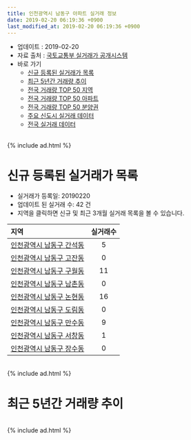 ```yaml
---
title: 인천광역시 남동구 아파트 실거래 정보
date: 2019-02-20 06:19:36 +0900
last_modified_at: 2019-02-20 06:19:36 +0900
---
```


* 업데이트 : 2019-02-20
* 자료 출처 : [국토교통부 실거래가 공개시스템](http://rt.molit.go.kr)
* 바로 가기
    * [신규 등록된 실거래가 목록](#신규-등록된-실거래가-목록)
    * [최근 5년간 거래량 추이](#최근-5년간-거래량-추이)
    * [전국 거래량 TOP 50 지역](https://inasie.github.io/apt-trade-info/최근-3개월-전국에서-가장-거래가-많이-발생한-지역)
    * [전국 거래량 TOP 50 아파트](https://inasie.github.io/apt-trade-info/최근-3개월-전국에서-가장-거래가-많이-발생한-아파트)
    * [전국 거래량 TOP 50 분양권](https://inasie.github.io/apt-trade-info/최근-3개월-전국에서-가장-거래가-많이-발생한-분양권)
    * [주요 신도시 실거래 데이터](https://inasie.github.io/apt-trade-info/주요-신도시)
    * [전국 실거래 데이터](https://inasie.github.io/apt-trade-info/전국)

<br>
{% include ad.html %}
<br>

# 신규 등록된 실거래가 목록
* 실거래가 등록일: 20190220
* 업데이트 된 실거래 수: 42 건
* 지역을 클릭하면 신규 및 최근 3개월 실거래 목록을 볼 수 있습니다.


|지역|실거래수|
|:---|:---:|
|[인천광역시 남동구 간석동](https://inasie.github.io/apt-trade-info/인천광역시-남동구-간석동)|5|
|[인천광역시 남동구 고잔동](https://inasie.github.io/apt-trade-info/인천광역시-남동구-고잔동)|0|
|[인천광역시 남동구 구월동](https://inasie.github.io/apt-trade-info/인천광역시-남동구-구월동)|11|
|[인천광역시 남동구 남촌동](https://inasie.github.io/apt-trade-info/인천광역시-남동구-남촌동)|0|
|[인천광역시 남동구 논현동](https://inasie.github.io/apt-trade-info/인천광역시-남동구-논현동)|16|
|[인천광역시 남동구 도림동](https://inasie.github.io/apt-trade-info/인천광역시-남동구-도림동)|0|
|[인천광역시 남동구 만수동](https://inasie.github.io/apt-trade-info/인천광역시-남동구-만수동)|9|
|[인천광역시 남동구 서창동](https://inasie.github.io/apt-trade-info/인천광역시-남동구-서창동)|1|
|[인천광역시 남동구 장수동](https://inasie.github.io/apt-trade-info/인천광역시-남동구-장수동)|0|


<br>
{% include ad.html %}
<br>

# 최근 5년간 거래량 추이


<div style="width:100%;">
    <canvas id="deal_progress" height="200"></canvas>
</div>

<script>
new Chart(document.getElementById("deal_progress"), {
    type: 'line',
    data: {
        labels: ['201402','201403','201404','201405','201406','201407','201408','201409','201410','201411','201412','201501','201502','201503','201504','201505','201506','201507','201508','201509','201510','201511','201512','201601','201602','201603','201604','201605','201606','201607','201608','201609','201610','201611','201612','201701','201702','201703','201704','201705','201706','201707','201708','201709','201710','201711','201712','201801','201802','201803','201804','201805','201806','201807','201808','201809','201810','201811','201812','201901','201902'],
        datasets: [{
            label: '매매',
            pointRadius: 1,
            data: [656, 735, 502, 468, 451, 490, 620, 674, 770, 499, 454, 575, 679, 1101, 915, 724, 663, 721, 704, 690, 777, 516, 361, 385, 370, 638, 637, 603, 672, 769, 647, 710, 803, 486, 350, 314, 462, 583, 580, 599, 736, 757, 701, 675, 536, 439, 382, 497, 429, 606, 477, 473, 463, 397, 540, 646, 588, 382, 406, 299, 37],
            borderColor: "rgba(255, 201, 14, 1)",
            backgroundColor: "rgba(255, 201, 14, 0.5)",
            fill: false,
            lineTension: 0
        },{
            label: '전월세',
            pointRadius: 1,
            data: [541, 560, 534, 467, 573, 512, 473, 510, 590, 572, 553, 687, 539, 745, 630, 611, 716, 599, 515, 524, 636, 438, 403, 448, 459, 561, 503, 457, 611, 439, 466, 485, 576, 468, 505, 632, 597, 619, 578, 581, 813, 573, 638, 515, 456, 452, 407, 516, 463, 601, 517, 608, 588, 455, 450, 436, 544, 425, 422, 564, 104],
            borderColor: "rgba(0, 141, 185, 1)",
            backgroundColor: "rgba(0, 141, 185, 0.5)",
            fill: false,
            lineTension: 0
        }
        ]
    },
    options: {
        responsive: true,
        title: {
            display: false
        },
        tooltips: {
            mode: 'index',
            intersect: false
        },
        hover: {
            mode: 'nearest',
            intersect: true
        },
        scales: {
            xAxes: [{
                display: true,
                scaleLabel: {
                    display: true,
                    labelString: '년/월'
                }
            }],
            yAxes: [{
                display: true,
                ticks: {
                    suggestedMin: 0,
                },
                scaleLabel: {
                    display: true,
                    labelString: '실거래 수'
                }
            }]
        }
    }
});

</script>


<br>
{% include ad.html %}
<br>

